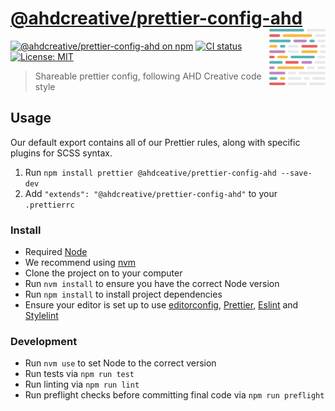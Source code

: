 # [@ahdcreative/prettier-config-ahd](https://www.npmjs.com/package/@ahdcreative/prettier-config-ahd)[<img src="https://raw.githubusercontent.com/ahdcreative/prettier-config-ahd/main/.github/prettier-logo.svg?sanitize=true" alt="Prettier" width="90" height="90" align="right">](https://prettier.io)

[![@ahdcreative/prettier-config-ahd on npm](https://img.shields.io/npm/v/@ahdcreative/prettier-config-ahd.svg)](https://www.npmjs.com/package/@ahdcreative/prettier-config-ahd)
[![CI status](https://github.com/ahdcreative/prettier-config-ahd/workflows/CI/badge.svg)](https://github.com/ahdcreative/prettier-config-ahd/actions?query=workflow%3ACI) [![License: MIT](https://img.shields.io/badge/License-MIT-yellow.svg)](https://opensource.org/licenses/MIT)

> Shareable prettier config, following AHD Creative code style

## Usage

Our default export contains all of our Prettier rules, along with specific plugins for SCSS syntax.

1. Run `npm install prettier @ahdceative/prettier-config-ahd --save-dev`
2. Add `"extends": "@ahdcreative/prettier-config-ahd"` to your `.prettierrc`

### Install

- Required [Node](https://nodejs.org)
- We recommend using [nvm](https://github.com/creationix/nvm)
- Clone the project on to your computer
- Run `nvm install` to ensure you have the correct Node version
- Run `npm install` to install project dependencies
- Ensure your editor is set up to use [editorconfig](https://editorconfig.org/), [Prettier](https://prettier.io/), [Eslint](https://eslint.org/) and [Stylelint](https://stylelint.io/)

### Development

- Run `nvm use` to set Node to the correct version
- Run tests via `npm run test`
- Run linting via `npm run lint`
- Run preflight checks before committing final code via `npm run preflight`
